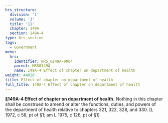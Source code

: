 ```yaml
---
hrs_structure:
  division: '1'
  volume: '3'
  title: '11'
  chapter: 149A
  section: 149A-4
type: hrs_section
tags:
  - Government
menu:
  hrs:
    identifier: HRS_0149A-0004
    parent: HRS0149A
    name: 149A-4 Effect of chapter on department of health
weight: 44020
title: Effect of chapter on department of health
full_title: 149A-4 Effect of chapter on department of health
---
```

**§149A-4 Effect of chapter on department of health.** Nothing in this chapter shall be construed to amend or alter the functions, duties, and powers of the department of health relative to chapters 321, 322, 328, and 330\. [L 1972, c 58, pt of §1; am L 1975, c 126, pt of §1]